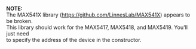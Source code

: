 **NOTE:**  
The MAX541X library (https://github.com/LinnesLab/MAX541X) appears to be broken.  
This library should work for the MAX5417, MAX5418, and MAX5419. You'll just need  
to specify the address of the device in the constructor.
